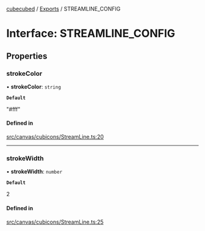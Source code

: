 [cubecubed](/reference/README.md) / [Exports](/reference/modules.md) / STREAMLINE\_CONFIG

# Interface: STREAMLINE\_CONFIG

## Properties

### strokeColor

• **strokeColor**: `string`

**`Default`**

"#fff"

#### Defined in

[src/canvas/cubicons/StreamLine.ts:20](https://github.com/imaphatduc/cubecubed/blob/f8be6e1/src/canvas/cubicons/StreamLine.ts#L20)

___

### strokeWidth

• **strokeWidth**: `number`

**`Default`**

2

#### Defined in

[src/canvas/cubicons/StreamLine.ts:25](https://github.com/imaphatduc/cubecubed/blob/f8be6e1/src/canvas/cubicons/StreamLine.ts#L25)
